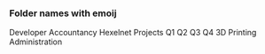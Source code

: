 ### Folder names with emoij

Developer
Accountancy
Hexelnet
Projects
Q1
Q2
Q3
Q4
3D Printing
Administration
